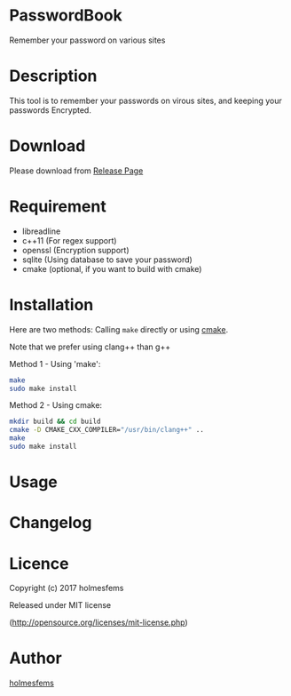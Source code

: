 PasswordBook
====
Remember your password on various sites

# Description

This tool is to remember your passwords on virous sites, and keeping your passwords Encrypted.

# Download

Please download from [Release Page](https://github.com/holmesfems/PasswordBook/releases)

# Requirement

* libreadline
* c++11 (For regex support)
* openssl (Encryption support)
* sqlite (Using database to save your password)
* cmake (optional, if you want to build with cmake)

# Installation

Here are two methods: Calling `make` directly or using [cmake](https://cmake.org/runningcmake/).

Note that we prefer using clang++ than g++

Method 1 - Using 'make':

```sh
make
sudo make install
```

Method 2 - Using cmake:

```sh
mkdir build && cd build
cmake -D CMAKE_CXX_COMPILER="/usr/bin/clang++" ..
make
sudo make install
```

# Usage

# Changelog

# Licence

Copyright (c) 2017 holmesfems

Released under MIT license

(http://opensource.org/licenses/mit-license.php)

# Author

[holmesfems](https://github.com/holmesfems)
